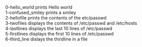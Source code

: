 0-hello_world prints Hello world <br />
1-confused_smiley prints a smiley <br />
2-hellofile prints the contents of the etc/passwd <br />
3-twofiles displays the contents of /etc/passwd and /etc/hosts <br />
4-lastlines displays the last 10 lines of /etc/passwd <br />
5-firstlines displays the first 10 lines of /etc/passwd <br />
6-third_line dislays the thirdline in a file <br />
